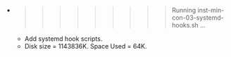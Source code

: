 * >>>>>>>>> Running inst-min-con-03-systemd-hooks.sh ...
  * Add systemd hook scripts.
  * Disk size = 1143836K. Space Used = 64K.
